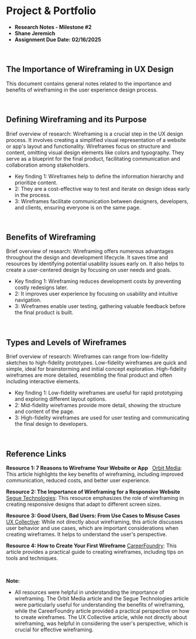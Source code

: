 # Project & Portfolio 

- **Research Notes - Milestone #2**
- **Shane Jeremich**
- **Assignment Due Date: 02/16/2025**

<br>

## The Importance of Wireframing in UX Design

This document contains general notes related to the importance and benefits of wireframing in the user experience design process.

<br>

## Defining Wireframing and its Purpose

Brief overview of research: Wireframing is a crucial step in the UX design process. It involves creating a simplified visual representation of a website or app's layout and functionality. Wireframes focus on structure and content, omitting visual design elements like colors and typography. They serve as a blueprint for the final product, facilitating communication and collaboration among stakeholders.

- Key finding 1: Wireframes help to define the information hierarchy and prioritize content.
- 2: They are a cost-effective way to test and iterate on design ideas early in the process.
- 3: Wireframes facilitate communication between designers, developers, and clients, ensuring everyone is on the same page.

<br>

## Benefits of Wireframing

Brief overview of research: Wireframing offers numerous advantages throughout the design and development lifecycle. It saves time and resources by identifying potential usability issues early on. It also helps to create a user-centered design by focusing on user needs and goals.

- Key finding 1: Wireframing reduces development costs by preventing costly redesigns later.
- 2: It improves user experience by focusing on usability and intuitive navigation.
- 3: Wireframes enable user testing, gathering valuable feedback before the final product is built.

<br>

## Types and Levels of Wireframes

Brief overview of research: Wireframes can range from low-fidelity sketches to high-fidelity prototypes. Low-fidelity wireframes are quick and simple, ideal for brainstorming and initial concept exploration. High-fidelity wireframes are more detailed, resembling the final product and often including interactive elements.

- Key finding 1: Low-fidelity wireframes are useful for rapid prototyping and exploring different layout options.
- 2: Mid-fidelity wireframes provide more detail, showing the structure and content of the page.
- 3: High-fidelity wireframes are used for user testing and communicating the final design to developers.

<br>

## Reference Links

**Resource 1: 7 Reasons to Wireframe Your Website or App**  
[Orbit Media](https://www.orbitmedia.com/blog/7-reasons-to-wireframe/): This article highlights the key benefits of wireframing, including improved communication, reduced costs, and better user experience.

**Resource 2: The Importance of Wireframing for a Responsive Website**    
[Segue Technologies](https://www.seguetech.com/the-importance-of-wireframing-for-a-responsive-website/): This resource emphasizes the role of wireframing in creating responsive designs that adapt to different screen sizes.

**Resource 3: Good Users, Bad Users: From Use Cases to Misuse Cases**      
[UX Collective](https://uxdesign.cc/good-users-bad-users-from-use-cases-to-misuse-cases-cd4cc0424e3a): While not directly about wireframing, this article discusses user behavior and use cases, which are important considerations when creating wireframes. It helps to understand the user's perspective.

**Resource 4: How to Create Your First Wireframe**
[CareerFoundry](https://careerfoundry.com/en/blog/ux-design/how-to-create-your-first-wireframe/): This article provides a practical guide to creating wireframes, including tips on tools and techniques.

<br>

**Note:**

- All resources were helpful in understanding the importance of wireframing. The Orbit Media article and the Segue Technologies article were particularly useful for understanding the benefits of wireframing, while the CareerFoundry article provided a practical perspective on how to create wireframes. The UX Collective article, while not directly about wireframing, was helpful in considering the user's perspective, which is crucial for effective wireframing.

